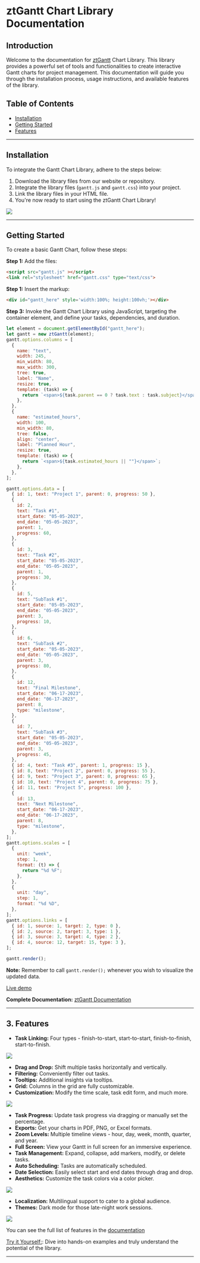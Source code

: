 # ztGantt Chart Library Documentation  
  

## Introduction  
Welcome to the documentation for [ztGantt](https://zehntech.github.io/zt-gantt/) Chart Library. This library provides a powerful set of tools and functionalities to create interactive Gantt charts for project management. This documentation will guide you through the installation process, usage instructions, and available features of the library.   
  

## Table of Contents 
- [Installation](#installation)
- [Getting Started](#getting-started) 
- [Features](#features)   
    
---  
  
<a name="installation"></a>
## Installation   
  
To integrate the Gantt Chart Library, adhere to the steps below:  
  
  1. Download the library files from our website or repository.  
  2. Integrate the library files (`gantt.js` and `gantt.css`) into your project.  
  3. Link the library files in your HTML file.  
  4. You're now ready to start using the ztGantt Chart Library!    

<a href="https://zehntech.github.io/zt-gantt/">
  <img src="./public/images/zt-gantt-screenshot.png">
</a>    
  
---  
  
<a name="getting-started"></a>
## Getting Started ##
To create a basic Gantt Chart, follow these steps:     

**Step 1:** Add the files:   
~~~html
<script src="gantt.js" ></script>
<link rel="stylesheet" href="gantt.css" type="text/css">
~~~  

**Step 1:** Insert the markup:  
~~~html
<div id="gantt_here" style='width:100%; height:100vh;'></div>
~~~  

**Step 3:** Invoke the Gantt Chart Library using JavaScript, targeting the container element, and define your tasks, dependencies, and duration.  

~~~js
let element = document.getElementById("gantt_here"); 
let gantt = new ztGantt(element);  
gantt.options.columns = [
  {
    name: "text",
    width: 245,
    min_width: 80,
    max_width: 300,
    tree: true,
    label: "Name",
    resize: true,
    template: (task) => {
      return `<span>${task.parent == 0 ? task.text : task.subject}</span>`;
    },
  },
  {
    name: "estimated_hours",
    width: 100,
    min_width: 80,
    tree: false,
    align: "center",
    label: "Planned Hour",
    resize: true,
    template: (task) => {
      return `<span>${task.estimated_hours || ""}</span>`;
    },
  },
];

gantt.options.data = [
  { id: 1, text: "Project 1", parent: 0, progress: 50 },
  {
    id: 2,
    text: "Task #1",
    start_date: "05-05-2023",
    end_date: "05-05-2023",
    parent: 1,
    progress: 60,
  },
  {
    id: 3,
    text: "Task #2",
    start_date: "05-05-2023",
    end_date: "05-05-2023",
    parent: 1,
    progress: 30,
  },
  {
    id: 5,
    text: "SubTask #1",
    start_date: "05-05-2023",
    end_date: "05-05-2023",
    parent: 3,
    progress: 10,
  },
  {
    id: 6,
    text: "SubTask #2",
    start_date: "05-05-2023",
    end_date: "05-05-2023",
    parent: 3,
    progress: 80,
  },
  {
    id: 12,
    text: "Final Milestone",
    start_date: "06-17-2023",
    end_date: "06-17-2023",
    parent: 8,
    type: "milestone",
  },
  {
    id: 7,
    text: "SubTask #3",
    start_date: "05-05-2023",
    end_date: "05-05-2023",
    parent: 3,
    progress: 45,
  },
  { id: 4, text: "Task #3", parent: 1, progress: 15 },
  { id: 8, text: "Project 2", parent: 0, progress: 55 },
  { id: 9, text: "Project 3", parent: 0, progress: 65 },
  { id: 10, text: "Project 4", parent: 0, progress: 75 },
  { id: 11, text: "Project 5", progress: 100 },
  {
    id: 13,
    text: "Next Milestone",
    start_date: "06-17-2023",
    end_date: "06-17-2023",
    parent: 8,
    type: "milestone",
  },
];
gantt.options.scales = [
  {
    unit: "week",
    step: 1,
    format: (t) => {
      return "%d %F";
    },
  },
  {
    unit: "day",
    step: 1,
    format: "%d %D",
  },
];
gantt.options.links = [
  { id: 1, source: 1, target: 2, type: 0 },
  { id: 2, source: 2, target: 3, type: 1 },
  { id: 3, source: 3, target: 4, type: 2 },
  { id: 4, source: 12, target: 15, type: 3 },
];  

gantt.render();
~~~   

**Note:** Remember to call `gantt.render();` whenever you wish to visualize the updated data.  

[Live demo](https://zehntech.github.io/zt-gantt/)      

**Complete Documentation:** [ztGantt Documentation](./public/Documentaion/Gantt-Chart-Documentation.pdf)  
  
  ---  
  
<a name="features"></a>
## 3. Features     

  * **Task Linking:** Four types - finish-to-start, start-to-start, finish-to-finish, start-to-finish.      

  <a href="https://zehntech.github.io/zt-gantt/">
    <img src="./public/images/links.gif">
  </a>  

  * **Drag and Drop:** Shift multiple tasks horizontally and vertically.    
  * **Filtering:** Conveniently filter out tasks.    
  * **Tooltips:** Additional insights via tooltips.  
  * **Grid:** Columns in the grid are fully customizable.  
  * **Customization:** Modify the time scale, task edit form, and much more.    
    
  <a href="https://zehntech.github.io/zt-gantt/">
    <img src="./public/images/popup.gif">
  </a>   

  * **Task Progress:** Update task progress via dragging or manually set the percentage.    
  * **Exports:** Get your charts in PDF, PNG, or Excel formats.    
  * **Zoom Levels:** Multiple timeline views - hour, day, week, month, quarter, and year.  
  * **Full Screen:** View your Gantt in full screen for an immersive experience.    
  * **Task Management:** Expand, collapse, add markers, modify, or delete tasks.     
  * **Auto Scheduling:** Tasks are automatically scheduled.   
  * **Date Selection:** Easily select start and end dates through drag and drop.    
  * **Aesthetics:** Customize the task colors via a color picker.   

  <a href="https://zehntech.github.io/zt-gantt/">
    <img src="./public/images/taskColor.gif">
  </a>       
    
  * **Localization:** Multilingual support to cater to a global audience.   
  * **Themes:** Dark mode for those late-night work sessions.  

  <a href="https://zehntech.github.io/zt-gantt/">
    <img src="./public/images/theme.gif">
  </a>  
  
  You can see the full list of features in the [documentation](./public/Documentaion/Gantt-Chart-Documentation.pdf)   
    
        
  [Try it Yourself:](https://stackblitz.com/edit/js-bdaa47?file=index.js): Dive into hands-on examples and truly understand the potential of the library.    
    
  ---
